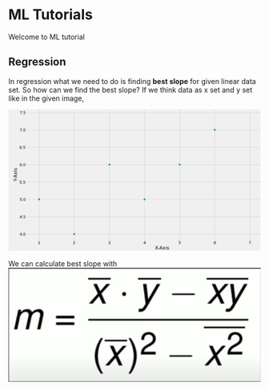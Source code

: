 # ML Tutorials
Welcome to ML tutorial

## Regression
  In regression what we need to do is finding **best slope** for given linear data set. So how can we find the best slope?
  If we think data as x set and y set like in the given image,
  
  ![example data set](https://github.com/EnsarErayAkkaya/MLTutorial/blob/master/Regression/Images/RegressionExampleDataSet.jpg)
  
  We can calculate best slope with 
    ![BestSlope](https://github.com/EnsarErayAkkaya/MLTutorial/blob/master/Regression/Images/RegressionMSlope.jpg)
